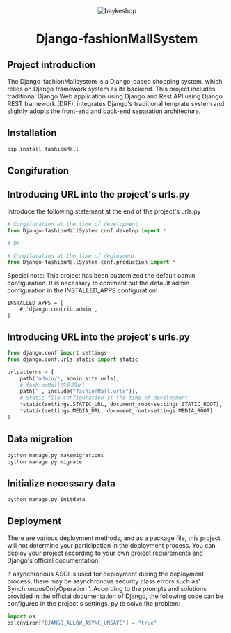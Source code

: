 <div align="center">

![baykeshop](https://www.bayke.shop/static/img/logo.png)

<h1>Django-fashionMallSystem</h1>

</div>

## Project introduction

The Django-fashionMallsystem is a Django-based shopping system, which relies on Django framework system as its backend. This project includes traditional Django Web application using Django and Rest API using Django REST framework (DRF), integrates Django's traditional template system and slightly adopts the front-end and back-end separation architecture.



## Installation

```python
pip install fashionMall
```

## Congifuration

## Introducing URL into the project's urls.py

Introduce the following statement at the end of the project's urls.py

```python
# Congifuration at the time of development
from Django-fashionMallSystem.conf.develop import *

# Or

# Congifuration at the time of deployment
from Django-fashionMallSystem.conf.production import *
```

Special note: This project has been customized the default admin configuration. It is necessary to comment out the default admin configuration in the INSTALLED_APPS configuration!

```
INSTALLED_APPS = [
    # 'django.contrib.admin',
]
```

## Introducing URL into the project's urls.py

```python
from django.conf import settings
from django.conf.urls.static import static

urlpatterns = [
    path('admin/', admin.site.urls),
    # fashionMall的全部url
    path('', include("fashionMall.urls")),
    # Static file configuration at the time of development
    *static(settings.STATIC_URL, document_root=settings.STATIC_ROOT),
    *static(settings.MEDIA_URL, document_root=settings.MEDIA_ROOT)
]
```

## Data migration

```python
python manage.py makemigrations
python manage.py migrate
```

## Initialize necessary data

```python
python manage.py initdata
```

## Deployment

There are various deployment methods, and as a package file, this project will not determine your participation in the deployment process. You can deploy your project according to your own project requirements and Django's official documentation!

If asynchronous ASGI is used for deployment during the deployment process, there may be asynchronous security class errors such as' SynchronousOnlyOperation '. According to the prompts and solutions provided in the official documentation of Django, the following code can be configured in the project's settings. py to solve the problem:

```python
import os
os.environ["DJANGO_ALLOW_ASYNC_UNSAFE"] = "true"
```


